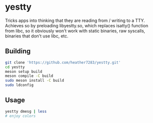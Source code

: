 # yestty
Tricks apps into thinking that they are reading from / writing to a TTY.
Achieves so by preloading libyestty.so, which replaces isatty() function
from libc, so it obviously won't work with static binaries, raw syscalls,
binaries that don't use libc, etc.

## Building
```sh
git clone 'https://github.com/heather7283/yestty.git'
cd yestty
meson setup build
meson compile -C build
sudo meson install -C build
sudo ldconfig
```

## Usage
```sh
yestty dmesg | less
# enjoy colors
```

